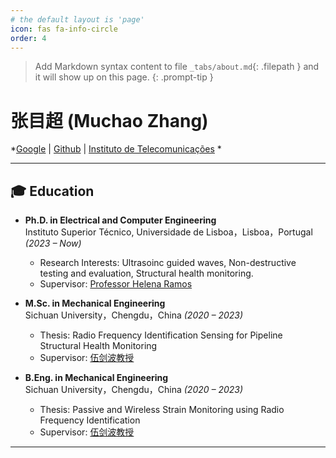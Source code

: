```yaml
---
# the default layout is 'page'
icon: fas fa-info-circle
order: 4
---
```


> Add Markdown syntax content to file `_tabs/about.md`{: .filepath } and it will show up on this page.
{: .prompt-tip }

# 张目超 (Muchao Zhang)
*[Google](https://zhangmuchao.blogspot.com) | [Github](https://github.com/ZhangMuchao) | [Instituto de Telecomunicações](https://www.it.pt/Members/Index/40316)  *  

---

## 🎓 Education
- **Ph.D. in Electrical and Computer Engineering**  
   Instituto Superior Técnico, Universidade de Lisboa，Lisboa，Portugal *(2023 – Now)* 
  - Research Interests: Ultrasoinc guided waves, Non-destructive testing and evaluation, Structural health monitoring.  
  - Supervisor: [Professor Helena Ramos](https://www.it.pt/Members/Index/478)

- **M.Sc. in Mechanical Engineering**   
  Sichuan University，Chengdu，China *(2020 – 2023)*  
  - Thesis: Radio Frequency Identification Sensing for Pipeline Structural Health Monitoring
  - Supervisor: [伍剑波教授](https://msec.scu.edu.cn/info/1121/4394.htm)

- **B.Eng. in Mechanical Engineering**  
  Sichuan University，Chengdu，China *(2020 – 2023)*   
  - Thesis: Passive and Wireless Strain Monitoring using Radio Frequency Identification
  - Supervisor: [伍剑波教授](https://msec.scu.edu.cn/info/1121/4394.htm)

---
<!--
## 📄 Publications
1. Barzegar, M., Zhang, M., & Ramos, H. G. *Damage imaging using 2D teager-kaiser operator for early-time ultrasonic guided wavefields*. **NDT & E International**, vol. 156, p. 103485, 2025.  
1. Pasadas, D. J., Barzegar, M., Zhang, M., Alegria, F., Ribeiro, A. L., & Ramos, H. G. *Damage Imaging in a CFRP Plate using UGW-based Handheld Probe*. **IEEE Sensors Journal**, 2025.  
1. Barzegar, M., Moradi Cherati, S., Zhang, M., Pasadas, D. J., Ribeiro, A. L., & Ramos, H. G. *Enhanced Disbond Detection in CFRP Joints Using Autoencoders for Guided Wave Signal*. In **Proc. IEEE I2MTC**, 2025, pp. 1–6.  
1. Zhang, M., Barzegar, M., Pasadas, D. J., Ribeiro, A. L., & Ramos, H. G. *Reference-free damage imaging for quasi-isotropic structures using Lamb wave based on path matching*. In **Proc. IEEE I2MTC**, 2025, pp. 1–6.  
1. Wu, J., Zhang, M., Liu, Z., & Zhang, J. *Magnetic permeability perturbation-based RFID sensor for pipeline internal corrosion monitoring*. **IEEE Transactions on Industrial Electronics**, vol. 71, no. 2, pp. 1987–1996, 2023.  
1. Zhang, M., Liu, Z., Shen, C., Wu, J., & Zhao, A. *A review of radio frequency identification sensing systems for structural health monitoring*. **Materials**, vol. 15, no. 21, p. 7851, 2022.  
1. Zhang, M., Qiu, J., Lan, Y., Wu, J., Yu, J., Xu, Z., & Li, E. *Detection of strain magnitude and direction based on an RFID sensor array*. **IEEE Transactions on Instrumentation and Measurement**, vol. 71, pp. 1–13, 2022.  
1. Qiu, Q., Wu, J., Chen, X., Xia, H., Zhang, M., & Zhu, J. *Tensile stress effect on crack depth quantification in ferromagnetic materials using ECPT*. **Measurement**, vol. 182, p. 109740, 2021.  
1. Xia, H., Yan, R., Wu, J., He, S., Zhang, M., Qiu, Q., Zhu, J., & Wang, J. *Visualization and quantification of broken wires in steel wire ropes based on induction thermography*. **IEEE Sensors Journal**, vol. 21, no. 17, pp. 18497–18503, 2021.  
1. 伍剑波, 许钊源, 吉方, 张目超, 夏慧, 陈彦廷, & 康宜华. *基于偏置磁化的管道内表面裂纹涡流热成像检测方法研究*. **机械工程学报**, vol. 57, no. 22, pp. 80–87, 2021.  
1. 吴文强, 伍剑波, 张目超, 许钊源, 何莎, 王仕强, & 骆吉庆. *基于云平台的管道腐蚀远程在线监测系统*. **无损检测**, vol. 43, no. 3, pp. 49–52, 2021.  


---
-->
<!--
## 💻 项目经验
- **开源工具包：KG-NLP** *(GitHub Stars: 2.5k+)*  
  - 用于知识图谱构建与自然语言处理  
  - 包含数据预处理、模型训练、评估模块  
  - 被多所大学实验室采用  

- **多模态推荐系统**  
  - 融合文本、图像和用户行为信息  
  - 在真实电商数据上提升点击率 15% 


---  
-->

<!--
## 🏅 Honors & Awards
- 国家奖学金 *(2021, 2023)*  
-->

<!-- 
---

## 📢 学术服务
- 会议审稿人: ACL, EMNLP, AAAI, IJCAI  
- 期刊审稿人: IEEE Transactions on Knowledge and Data Engineering (TKDE)  


---

## 📚 教学经验
- 助教，清华大学 《自然语言处理》 *(2021 秋季学期)*  
- 助教，北京大学 《机器学习基础》 *(2019 春季学期)*  

---

## ✉️ 推荐人
- **XXX 教授** — 清华大学计算机系  
  Email: xxx@tsinghua.edu.cn  

- **YYY 博士** — Microsoft Research Asia  
  Email: yyy@microsoft.com  

---
-->